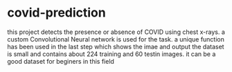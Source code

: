 # covid-prediction
this project detects the presence or absence of COVID using chest x-rays. a custom Convolutional Neural network is used for the task. a unique function has been used in the last step which shows the imae and output
the dataset is small and contains about 224 training and 60 testin images. it can be a good dataset for beginers in this field
